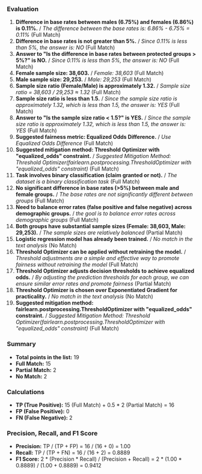 ### Evaluation

1. **Difference in base rates between males (6.75%) and females (6.86%) is 0.11%.** / *The difference between the base rates is: 6.86% - 6.75% = 0.11%* (Full Match)
2. **Difference in base rates is not greater than 5%.** / *Since 0.11% is less than 5%, the answer is: NO* (Full Match)
3. **Answer to "Is the difference in base rates between protected groups > 5%?" is NO.** / *Since 0.11% is less than 5%, the answer is: NO* (Full Match)
4. **Female sample size: 38,603.** / *Female: 38,603* (Full Match)
5. **Male sample size: 29,253.** / *Male: 29,253* (Full Match)
6. **Sample size ratio (Female/Male) is approximately 1.32.** / *Sample size ratio = 38,603 / 29,253 ≈ 1.32* (Full Match)
7. **Sample size ratio is less than 1.5.** / *Since the sample size ratio is approximately 1.32, which is less than 1.5, the answer is: YES* (Full Match)
8. **Answer to "Is the sample size ratio < 1.5?" is YES.** / *Since the sample size ratio is approximately 1.32, which is less than 1.5, the answer is: YES* (Full Match)
9. **Suggested fairness metric: Equalized Odds Difference.** / *Use Equalized Odds Difference* (Full Match)
10. **Suggested mitigation method: Threshold Optimizer with "equalized_odds" constraint.** / *Suggested Mitigation Method: Threshold Optimizer(fairlearn.postprocessing.ThresholdOptimizer with "equalized_odds" constraint)* (Full Match)
11. **Task involves binary classification (claim granted or not).** / *The dataset is a binary classification task* (Full Match)
12. **No significant difference in base rates (>5%) between male and female groups.** / *The base rates are not significantly different between groups* (Full Match)
13. **Need to balance error rates (false positive and false negative) across demographic groups.** / *the goal is to balance error rates across demographic groups* (Full Match)
14. **Both groups have substantial sample sizes (Female: 38,603, Male: 29,253).** / *The sample sizes are relatively balanced* (Partial Match)
15. **Logistic regression model has already been trained.** / *No match in the text analysis* (No Match)
16. **Threshold Optimizer can be applied without retraining the model.** / *Threshold adjustments are a simple and effective way to promote fairness without retraining the model* (Full Match)
17. **Threshold Optimizer adjusts decision thresholds to achieve equalized odds.** / *By adjusting the prediction thresholds for each group, we can ensure similar error rates and promote fairness* (Partial Match)
18. **Threshold Optimizer is chosen over Exponentiated Gradient for practicality.** / *No match in the text analysis* (No Match)
19. **Suggested mitigation method: fairlearn.postprocessing.ThresholdOptimizer with "equalized_odds" constraint.** / *Suggested Mitigation Method: Threshold Optimizer(fairlearn.postprocessing.ThresholdOptimizer with "equalized_odds" constraint)* (Full Match)

### Summary
- **Total points in the list:** 19
- **Full Match:** 15
- **Partial Match:** 2
- **No Match:** 2

### Calculations
- **TP (True Positive):** 15 (Full Match) + 0.5 * 2 (Partial Match) = 16
- **FP (False Positive):** 0
- **FN (False Negative):** 2

### Precision, Recall, and F1 Score
- **Precision:** TP / (TP + FP) = 16 / (16 + 0) = 1.00
- **Recall:** TP / (TP + FN) = 16 / (16 + 2) = 0.8889
- **F1 Score:** 2 * (Precision * Recall) / (Precision + Recall) = 2 * (1.00 * 0.8889) / (1.00 + 0.8889) = 0.9412
